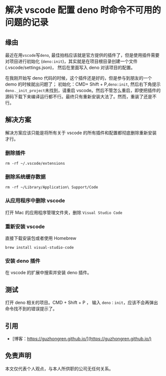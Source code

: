 # 解决 vscode 配置 deno 时命令不可用的问题的记录


## 缘由

最近在用`vscode`写`deno`, 最佳拍档应该就是官方提供的插件了，但是使用插件需要对项目进行初始化 (`deno:init`)，其实就是在项目根目录创建一个文件 (.vscode/settings.json)， 然后在里面写入 deno 对该项目的配置。

在我刚开始写 deno 代码的时候，这个插件还是好的，但是参与到朋友的一个 demo 的时候就出问题了； 初始化：CMD+ Shift + P,`deno:init`, 然后右下角提示`deno._init_project`未找到，请重启 vscode。然后不管怎么重启，即使把插件的源码下载下来编译运行都不行。最终只有重新安装大法了。然而，重装了还是不行。

## 解决方案

解决方案应该只能是将所有关于 vscode 的所有插件和配置都彻底删除重新安装才行。

### 删除插件

```shell
rm -rf ~/.vscode/extensions
```

### 删除系统缓存数据

```shell
rm -rf ~/Library/Application\ Support/Code
```

### 从应用程序中删除 vscode

打开 Mac 的应用程序管理文件夹，删除 `Visual Studio Code`

### 重新安装 vscode

直接下载安装包或者使用 Homebrew

```shell
brew install visual-studio-code
```

### 安装 deno 插件

在 vscode 的扩展中搜索并安装 deno 插件。

## 测试

打开 deno 相关的项目。CMD + Shift + P ， 输入 `deno：init`，应该不会再弹出命令找不到的错误提示了。

## 引用

* [博客：https://guzhongren.github.io/](https://guzhongren.github.io/)

## 免责声明

本文仅代表个人观点，与本人所供职的公司无任何关系。

